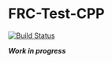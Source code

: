 # FRC-Test-CPP

[![Build Status](https://img.shields.io/endpoint.svg?url=https%3A%2F%2Factions-badge.atrox.dev%2Fgarrettsummerfi3ld%2FFRC-Test-CPP%2Fbadge&style=flat-square)](https://actions-badge.atrox.dev/garrettsummerfi3ld/FRC-Test-CPP/goto)

**_Work in progress_**